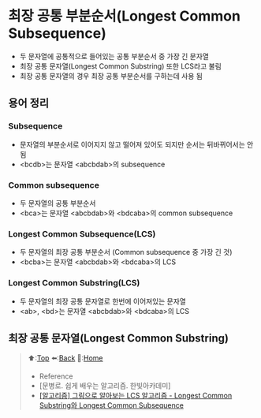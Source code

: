 # 최장 공통 부분순서(Longest Common Subsequence)
- 두 문자열에 공통적으로 들어있는 공통 부분순서 중 가장 긴 문자열
- 최장 공통 문자열(Longest Common Substring) 또한 LCS라고 불림
- 최장 공통 문자열의 경우 최장 공통 부분순서를 구하는데 사용 됨

## 용어 정리
### Subsequence
- 문자열의 부분순서로 이어지지 않고 떨어져 있어도 되지만 순서는 뒤바뀌어서는 안됨
- \<bcdb\>는 문자열 \<abcbdab\>의 subsequence

### Common subsequence
- 두 문자열의 공통 부분순서
- \<bca\>는 문자열 \<abcbdab\>와 \<bdcaba\>의 common subsequence

### Longest Common Subsequence(LCS)
- 두 문자열의 최장 공통 부분순서 (Common subsequence 중 가장 긴 것)
- \<bcba\>는 문자열 \<abcbdab\>와 \<bdcaba\>의 LCS

### Longest Common Substring(LCS)
- 두 문자열의 최장 공통 문자열로 한번에 이어져있는 문자열
- \<ab\>, \<bd\>는 문자열 \<abcbdab\>와 \<bdcaba\>의 LCS

## 최장 공통 문자열(Longest Common Substring)



> ⬆️:[Top](#최장-공통-부분순서Longest-Common-Subsequence)
> ⬅️:[Back](https://github.com/Minho979/CS_Study/blob/main/README.md#%EF%B8%8F-Algorithm)
> 💁:[Home](https://github.com/Minho979/CS_Study/blob/main/README.md)
> - Reference
> - [문병로. 쉽게 배우는 알고리즘. 한빛아카데미]
> - [[알고리즘] 그림으로 알아보는 LCS 알고리즘 - Longest Common Substring와 Longest Common Subsequence](https://velog.io/@emplam27/%EC%95%8C%EA%B3%A0%EB%A6%AC%EC%A6%98-%EA%B7%B8%EB%A6%BC%EC%9C%BC%EB%A1%9C-%EC%95%8C%EC%95%84%EB%B3%B4%EB%8A%94-LCS-%EC%95%8C%EA%B3%A0%EB%A6%AC%EC%A6%98-Longest-Common-Substring%EC%99%80-Longest-Common-Subsequence)
